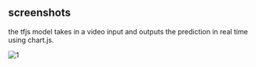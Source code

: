 ## screenshots

the tfjs model takes in a video input and outputs the prediction in real time using chart.js.
<br>

![1](screenshots/1.gif)